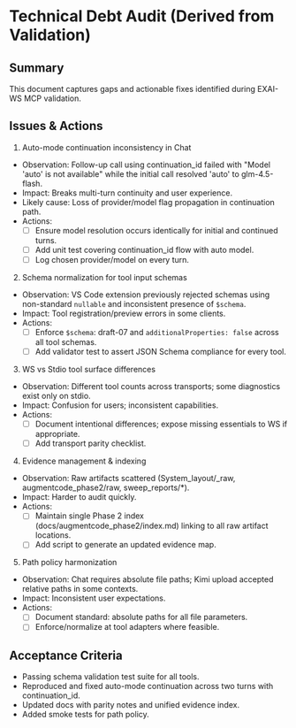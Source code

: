# Technical Debt Audit (Derived from Validation)

## Summary
This document captures gaps and actionable fixes identified during EXAI-WS MCP validation.

## Issues & Actions

1) Auto-mode continuation inconsistency in Chat
- Observation: Follow-up call using continuation_id failed with "Model 'auto' is not available" while the initial call resolved 'auto' to glm-4.5-flash.
- Impact: Breaks multi-turn continuity and user experience.
- Likely cause: Loss of provider/model flag propagation in continuation path.
- Actions:
  - [ ] Ensure model resolution occurs identically for initial and continued turns.
  - [ ] Add unit test covering continuation_id flow with auto model.
  - [ ] Log chosen provider/model on every turn.

2) Schema normalization for tool input schemas
- Observation: VS Code extension previously rejected schemas using non-standard `nullable` and inconsistent presence of `$schema`.
- Impact: Tool registration/preview errors in some clients.
- Actions:
  - [ ] Enforce `$schema`: draft-07 and `additionalProperties: false` across all tool schemas.
  - [ ] Add validator test to assert JSON Schema compliance for every tool.

3) WS vs Stdio tool surface differences
- Observation: Different tool counts across transports; some diagnostics exist only on stdio.
- Impact: Confusion for users; inconsistent capabilities.
- Actions:
  - [ ] Document intentional differences; expose missing essentials to WS if appropriate.
  - [ ] Add transport parity checklist.

4) Evidence management & indexing
- Observation: Raw artifacts scattered (System_layout/_raw, augmentcode_phase2/raw, sweep_reports/*).
- Impact: Harder to audit quickly.
- Actions:
  - [ ] Maintain single Phase 2 index (docs/augmentcode_phase2/index.md) linking to all raw artifact locations.
  - [ ] Add script to generate an updated evidence map.

5) Path policy harmonization
- Observation: Chat requires absolute file paths; Kimi upload accepted relative paths in some contexts.
- Impact: Inconsistent user expectations.
- Actions:
  - [ ] Document standard: absolute paths for all file parameters.
  - [ ] Enforce/normalize at tool adapters where feasible.

## Acceptance Criteria
- Passing schema validation test suite for all tools.
- Reproduced and fixed auto-mode continuation across two turns with continuation_id.
- Updated docs with parity notes and unified evidence index.
- Added smoke tests for path policy.

